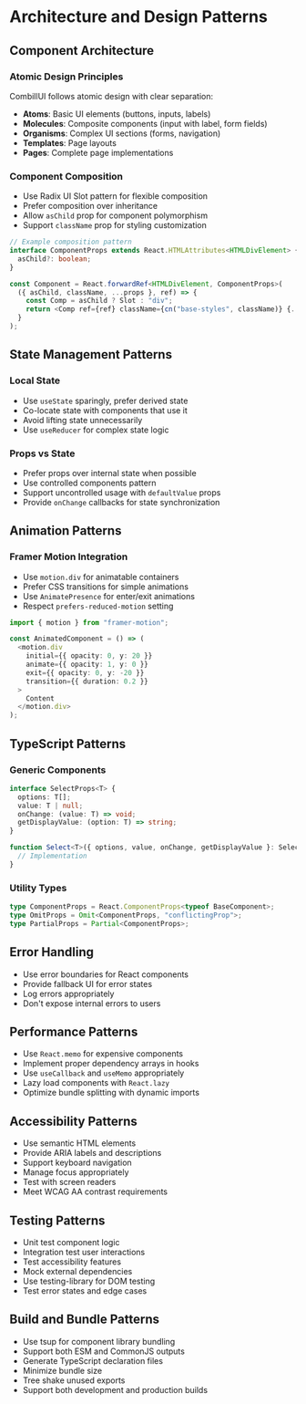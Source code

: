 # Architecture and Design Patterns

## Component Architecture

### Atomic Design Principles

CombillUI follows atomic design with clear separation:

- **Atoms**: Basic UI elements (buttons, inputs, labels)
- **Molecules**: Composite components (input with label, form fields)
- **Organisms**: Complex UI sections (forms, navigation)
- **Templates**: Page layouts
- **Pages**: Complete page implementations

### Component Composition

- Use Radix UI Slot pattern for flexible composition
- Prefer composition over inheritance
- Allow `asChild` prop for component polymorphism
- Support `className` prop for styling customization

```typescript
// Example composition pattern
interface ComponentProps extends React.HTMLAttributes<HTMLDivElement> {
  asChild?: boolean;
}

const Component = React.forwardRef<HTMLDivElement, ComponentProps>(
  ({ asChild, className, ...props }, ref) => {
    const Comp = asChild ? Slot : "div";
    return <Comp ref={ref} className={cn("base-styles", className)} {...props} />;
  }
);
```

## State Management Patterns

### Local State

- Use `useState` sparingly, prefer derived state
- Co-locate state with components that use it
- Avoid lifting state unnecessarily
- Use `useReducer` for complex state logic

### Props vs State

- Prefer props over internal state when possible
- Use controlled components pattern
- Support uncontrolled usage with `defaultValue` props
- Provide `onChange` callbacks for state synchronization

## Animation Patterns

### Framer Motion Integration

- Use `motion.div` for animatable containers
- Prefer CSS transitions for simple animations
- Use `AnimatePresence` for enter/exit animations
- Respect `prefers-reduced-motion` setting

```typescript
import { motion } from "framer-motion";

const AnimatedComponent = () => (
  <motion.div
    initial={{ opacity: 0, y: 20 }}
    animate={{ opacity: 1, y: 0 }}
    exit={{ opacity: 0, y: -20 }}
    transition={{ duration: 0.2 }}
  >
    Content
  </motion.div>
);
```

## TypeScript Patterns

### Generic Components

```typescript
interface SelectProps<T> {
  options: T[];
  value: T | null;
  onChange: (value: T) => void;
  getDisplayValue: (option: T) => string;
}

function Select<T>({ options, value, onChange, getDisplayValue }: SelectProps<T>) {
  // Implementation
}
```

### Utility Types

```typescript
type ComponentProps = React.ComponentProps<typeof BaseComponent>;
type OmitProps = Omit<ComponentProps, "conflictingProp">;
type PartialProps = Partial<ComponentProps>;
```

## Error Handling

- Use error boundaries for React components
- Provide fallback UI for error states
- Log errors appropriately
- Don't expose internal errors to users

## Performance Patterns

- Use `React.memo` for expensive components
- Implement proper dependency arrays in hooks
- Use `useCallback` and `useMemo` appropriately
- Lazy load components with `React.lazy`
- Optimize bundle splitting with dynamic imports

## Accessibility Patterns

- Use semantic HTML elements
- Provide ARIA labels and descriptions
- Support keyboard navigation
- Manage focus appropriately
- Test with screen readers
- Meet WCAG AA contrast requirements

## Testing Patterns

- Unit test component logic
- Integration test user interactions
- Test accessibility features
- Mock external dependencies
- Use testing-library for DOM testing
- Test error states and edge cases

## Build and Bundle Patterns

- Use tsup for component library bundling
- Support both ESM and CommonJS outputs
- Generate TypeScript declaration files
- Minimize bundle size
- Tree shake unused exports
- Support both development and production builds
